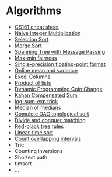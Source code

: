 # Algorithms
- [CS161 cheat sheet](cs161-cheat-sheet.md)
- [Naive Integer Multiplication](Naive-Integer-Multiplication.ipynb)
- [Selection Sort](Selection-Sort.ipynb)
- [Merge Sort](Merge-Sort.ipynb)
- [Spanning Tree with Message Passing](Spanning-Tree-with-Message-Passing.ipynb)
- [Max-min fairness](Max-min-fairness.ipynb)
- [Single-precision floating-point format](Single-precision-floating-point-format.ipynb)
- [Online mean and variance](Online-mean-and-variance.ipynb)
- [Excel Columns](excel-columns.ipynb)
- [Product of lists](product-of-lists.ipynb)
- [Dynamic Programming Coin Change](dynamic-programming-coin-change.ipynb)
- [Kahan Compensated Sum](kahan-compensated-sum.ipynb)
- [log-sum-exp trick](log-sum-exp-trick.ipynb)
- [Median of medians](median-of-medians.ipynb)
- [Complete DAG topological sort](x)
- [Divide and conquer matching](x)
- [Red-black tree rules](x)
- [Linear-time sort](x)
- [Count overlapping intervals](x)
- Trie
- Counting inversions
- Shortest path
- timsort
- ...
